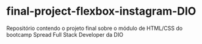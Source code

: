 # final-project-flexbox-instagram-DIO
Repositório contendo o projeto final sobre o módulo de HTML/CSS do bootcamp Spread Full Stack Developer da DIO
